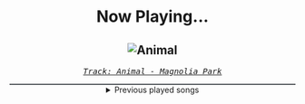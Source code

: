 <div align="center"> 
<h1>Now Playing...</h1>

![Animal](https://i.scdn.co/image/ab67616d00001e025940a23c3ab3fd8b08dd5491)
--
_<samp><a href="https://open.spotify.com/track/1BO5Y7G9ukdTRVw1ER0HuC">Track: Animal - Magnolia Park</a></samp>_

<div style="border: 1px #4B5054 solid"></div>
<details>
  <summary>
    Previous played songs
  </summary>
  <table>
    <thead>
      <tr>
        <th>
          Artist
        </th>
        <th>
          Song
        </th>
        <th>
          Link
        </th>
      </tr>
    </thead>
    <tbody>
      <tr><td>Magnolia Park</td><td>Animal</td><td><a href="https://open.spotify.com/track/1BO5Y7G9ukdTRVw1ER0HuC">https://open.spotify.com/track/1BO5Y7G9ukdTRVw1ER0HuC</a></td></tr><tr><td>If Not For Me</td><td>Blameless</td><td><a href="https://open.spotify.com/track/7y5A9nnNw6ZF3fQyrkZEeL">https://open.spotify.com/track/7y5A9nnNw6ZF3fQyrkZEeL</a></td></tr><tr><td>Thy Art Is Murder</td><td>New Gods</td><td><a href="https://open.spotify.com/track/5wDscoENTsVsW6gvCLsLpX">https://open.spotify.com/track/5wDscoENTsVsW6gvCLsLpX</a></td></tr><tr><td>Bad Omens</td><td>Take Me First</td><td><a href="https://open.spotify.com/track/6ERSCeGFBSwvHCvBjwrmwE">https://open.spotify.com/track/6ERSCeGFBSwvHCvBjwrmwE</a></td></tr><tr><td>Red</td><td>Cold World</td><td><a href="https://open.spotify.com/track/1afLwyqQ2YOWCIycijrBOu">https://open.spotify.com/track/1afLwyqQ2YOWCIycijrBOu</a></td></tr><tr><td>Orbit Culture</td><td>Descent</td><td><a href="https://open.spotify.com/track/46IwawpHVB7462bMZ10Wzf">https://open.spotify.com/track/46IwawpHVB7462bMZ10Wzf</a></td></tr><tr><td>Resolve</td><td>Older Days</td><td><a href="https://open.spotify.com/track/3DjsiMycLUIbFsSz7hKndD">https://open.spotify.com/track/3DjsiMycLUIbFsSz7hKndD</a></td></tr><tr><td>Imminence</td><td>Alleviate</td><td><a href="https://open.spotify.com/track/6VZ94jJIvdTb9boH5zIX9a">https://open.spotify.com/track/6VZ94jJIvdTb9boH5zIX9a</a></td></tr><tr><td>Imminence</td><td>Heaven Shall Burn</td><td><a href="https://open.spotify.com/track/0C8mZZLRaf2X8MKCVkbMbC">https://open.spotify.com/track/0C8mZZLRaf2X8MKCVkbMbC</a></td></tr><tr><td>Of Mice & Men</td><td>Castaway</td><td><a href="https://open.spotify.com/track/5M6DHWW8omQHWg7Oyx0HAB">https://open.spotify.com/track/5M6DHWW8omQHWg7Oyx0HAB</a></td></tr><tr><td>The Plot In You</td><td>Forgotten</td><td><a href="https://open.spotify.com/track/277kkbKWZtQUpnK19WcEM6">https://open.spotify.com/track/277kkbKWZtQUpnK19WcEM6</a></td></tr><tr><td>Ice Nine Kills</td><td>A Grave Mistake</td><td><a href="https://open.spotify.com/track/2mMNBgFRyEiRoGvrdoONeq">https://open.spotify.com/track/2mMNBgFRyEiRoGvrdoONeq</a></td></tr><tr><td>Ice Nine Kills</td><td>Meat & Greet</td><td><a href="https://open.spotify.com/track/4GxFq0SoA0QOsocHvtHIvL">https://open.spotify.com/track/4GxFq0SoA0QOsocHvtHIvL</a></td></tr><tr><td>Resolve</td><td>Older Days</td><td><a href="https://open.spotify.com/track/3DjsiMycLUIbFsSz7hKndD">https://open.spotify.com/track/3DjsiMycLUIbFsSz7hKndD</a></td></tr><tr><td>Roy Jones Jr.</td><td>Can't Be Touched (feat. Mr. Magic & Trouble)</td><td><a href="https://open.spotify.com/track/3zmduBNsQ6BPDTZAkXzG5K">https://open.spotify.com/track/3zmduBNsQ6BPDTZAkXzG5K</a></td></tr><tr><td>Born Of Osiris</td><td>Machine</td><td><a href="https://open.spotify.com/track/4CBgp0F4HzYHn9g1oRYgaH">https://open.spotify.com/track/4CBgp0F4HzYHn9g1oRYgaH</a></td></tr><tr><td>Orbit Culture</td><td>Vultures of North</td><td><a href="https://open.spotify.com/track/7EtQ5CqjSRgItuTYXeEtc9">https://open.spotify.com/track/7EtQ5CqjSRgItuTYXeEtc9</a></td></tr><tr><td>Caliban</td><td>Ascent of the Blessed</td><td><a href="https://open.spotify.com/track/3JMYyEl5CVxJir4o32n31E">https://open.spotify.com/track/3JMYyEl5CVxJir4o32n31E</a></td></tr><tr><td>Ice Nine Kills</td><td>Meat & Greet</td><td><a href="https://open.spotify.com/track/4GxFq0SoA0QOsocHvtHIvL">https://open.spotify.com/track/4GxFq0SoA0QOsocHvtHIvL</a></td></tr><tr><td>Ice Nine Kills</td><td>Meat & Greet</td><td><a href="https://open.spotify.com/track/4GxFq0SoA0QOsocHvtHIvL">https://open.spotify.com/track/4GxFq0SoA0QOsocHvtHIvL</a></td></tr>
    </tbody>
  </table>
</details>

</div>
